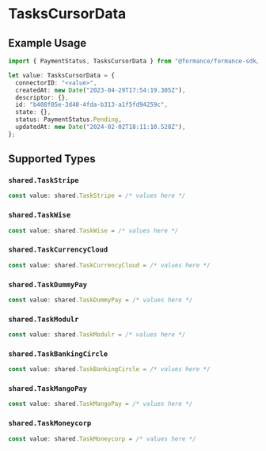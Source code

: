 # TasksCursorData

## Example Usage

```typescript
import { PaymentStatus, TasksCursorData } from "@formance/formance-sdk/sdk/models/shared";

let value: TasksCursorData = {
  connectorID: "<value>",
  createdAt: new Date("2023-04-29T17:54:19.305Z"),
  descriptor: {},
  id: "b408f05e-3d48-4fda-b313-a1f5fd94259c",
  state: {},
  status: PaymentStatus.Pending,
  updatedAt: new Date("2024-02-02T18:11:10.528Z"),
};
```

## Supported Types

### `shared.TaskStripe`

```typescript
const value: shared.TaskStripe = /* values here */
```

### `shared.TaskWise`

```typescript
const value: shared.TaskWise = /* values here */
```

### `shared.TaskCurrencyCloud`

```typescript
const value: shared.TaskCurrencyCloud = /* values here */
```

### `shared.TaskDummyPay`

```typescript
const value: shared.TaskDummyPay = /* values here */
```

### `shared.TaskModulr`

```typescript
const value: shared.TaskModulr = /* values here */
```

### `shared.TaskBankingCircle`

```typescript
const value: shared.TaskBankingCircle = /* values here */
```

### `shared.TaskMangoPay`

```typescript
const value: shared.TaskMangoPay = /* values here */
```

### `shared.TaskMoneycorp`

```typescript
const value: shared.TaskMoneycorp = /* values here */
```

